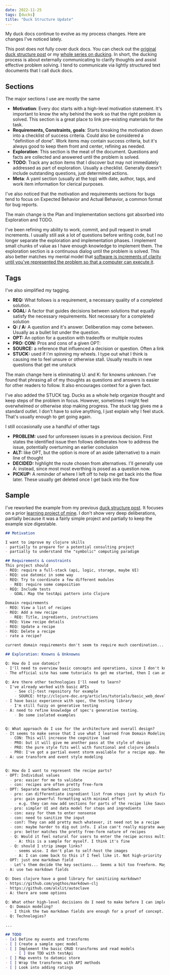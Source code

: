```yaml
---
date: 2022-11-25
tags: [ducks]
title: "Duck Structure Update"
---
```


My duck docs continue to evolve as my process changes. Here are changes I've noticed lately.
<!--more-->

This post does not fully cover duck docs. You can check out the [original duck structure post](../../posts/2021/2021-05-21-Duck-Structure.md) or my [whole series on ducking](../../posts/Whats-Your-Duck-V2/2022-06-16-0-Intro.md). In short, the ducking process is about externally communicating to clarify thoughts and assist effective problem solving. I tend to communicate via lightly structured text documents that I call duck docs.

## Sections

The major sections I use are mostly the same

- **Motivation**: Every doc starts with a high-level motivation statement. It's important to know the why behind the work so that the right problem is solved. This section is a great place to link pre-existing materials for the task. 
- **Requirements, Constraints, goals**: Starts breaking the motivation down into a checklist of success criteria. Could also be considered a "definition of done". Work items may contain success criteria, but it's always good to keep them front and center, refining as needed.
- **Exploration**: This section is the meat of the document. Questions and facts are collected and answered until the problem is solved.
- **TODO**: Track any action items that I discover but may not immediately addressed as part of exploration. Usually a checklist. Generally doesn't include outstanding questions, just determined actions.
- **Meta**: A yaml section (usually at the top) with date, author, tags, and work item information for clerical purposes.

I've also noticed that the motivation and requirements sections for bugs tend to focus on Expected Behavior and Actual Behavior, a common format for bug reports.

The main change is the Plan and Implementation sections got absorbed into Exploration and TODO.

I've been refining my ability to work, commit, and pull request in small increments. I usually still ask a lot of questions before writing code, but I no longer separate the exploration and implementation phases. I implement small chunks of value as I have enough knowledge to implement them. The exploration section is a continuous dialog until the problem is solved. 
This also better matches my mental model that [software is increments of clarity until you've represented the problem so that a computer can execute it](../../posts/Whats-Your-Duck-V2/2022-06-16-2-Design-Tree-and-Incremental-Progress.md).


## Tags

I've also simplified my tagging. 
- **REQ:** What follows is a requirement, a necessary quality of a completed solution.
- **GOAL:** A factor that guides decisions between solutions that equally satisfy the necessary requirements. Not necessary for a completed solution 
- **Q: / A:** A question and it's answer. Deliberation may come between. Usually as a bullet list under the question.
- **OPT:** An option for a question with tradeoffs or multiple routes
- **PRO: CON:** Pros and cons of a given OPT:
- **SOURCE:** a reference that influenced a decision or question. Often a link
- **STUCK:** used if i'm spinning my wheels. I type out what I think is causing me to feel unsure or otherwise stall. Usually results in new questions that get me unstuck

The main change here is eliminating U: and K: for knowns unknown. I've found that phrasing all of my thoughts as questions and answers is easier for other readers to follow. It also encourages context for a given fact.

I've also added the STUCK tag. Ducks as a whole help organize thought and keep steps of the problem in focus. However, sometimes I might feel overwhelmed or otherwise stop making progress. The stuck tag gives me a standard outlet. I don't have to solve anything, I just explain why I feel stuck. That's usually enough to get going again.

I still occasionally use a handful of other tags
- **PROBLEM:** used for unforeseen issues in a previous decision. First states the identified issue then follows deliberates how to address the issue, potentially overturning an earlier conclusion
- **ALT:** like OPT, but the option is more of an aside (alternative) to a main line of thought
- **DECIDED:** highlight the route chosen from alternatives. I'll generally use A: instead, since most most everthing is posed as a question now.   
- **PICKUP:** A reminder of where I left off to help me get back into the flow later. These usually get deleted once I get back into the flow


<!-- TODO: example? Be sure to show more untagged content to address Jack's complaint -->

## Sample

I've reworked the example from my previous [duck structure post](../../posts/2021/2021-05-21-Duck-Structure.md). It focuses on a prior [learning project of mine](https://github.com/farlee2121/clj-recipe). I don't show very deep deliberations, partially because it was a fairly simple project and partially to keep the example size digestable.

```md
## Motivation

I want to improve my clojure skills
- partially to prepare for a potential consulting project
- partially to understand the "symbolic" computing paradigm

## Requirements & constraints
This project should
- REQ: require a full-stack (api, logic, storage, maybe UI)
- REQ: use datomic in some way
- REQ: Try to coordinate a few different modules
  - REQ: require some composition
- REQ: Include tests
  - GOAL: Map the testApi pattern into Clojure

Domain requirements
- REQ: View a list of recipes
- REQ: Add a new recipe
  - REQ: Title, ingredients, instructions
- REQ: View recipe details
- REQ: Update a recipe
- REQ: Delete a recipe
- rate a recipe?

current domain requirements don't seem to require much coordination... We'll start here though. We can add later

## Exploration: Knowns & Unknowns

Q: How do I use datomic?
- I'll need to overview basic concepts and operations, since I don't know if it'll be similar to relational databases
- The official site has some tutorials to get me started, then I can ask some more informed questions.

Q: Are there other technologies I'll need to learn?
- I've already worked with basic APIs
    - See clj-test repository for example
    - SOURCE: http://clojure-doc.org/articles/tutorials/basic_web_development.html
- I have basic experience with spec, the testing library
  - I'm still fuzzy on generative testing
- A: need to refine knowledge of spec's generative testing. 
    - Do some isolated examples


Q: What approach do I use for the architecture and overall design?
- It seems to make sense that I use what I learned from Domain Modeling Made Functional. 
  - CON: This will increase the cognitive load
  - PRO: but it will give me another pass at the style of design
  - PRO: the pure style fits well with functional and clojure ideals
  - PRO: I've got a partial event storm available for a recipe app. Reduces the domain considerations
- A: use transform and event style modeling


Q: How do I want to represent the recipe parts?
- OPT: Individual values
  - pro: easier for me to validate
  - con: recipes are often pretty free-form
- OPT: Separate markdown sections
  - pro: can differentiate ingredient list from steps just by which field they added it to
  - pro: gain powerful formatting with minimal effort
    - e.g. they can now add sections for parts of the recipe like Sauce Ingredients
  - pro: simpler UI and data model for steps and ingredients
  - con: easy for them to enter nonsense
  - con: need to sanitize the input
  - con?: They can add pretty much whatever, it need not be a recipe
  - con: maybe harder to dig out info. I also can't really migrate away once I choose this route
  - pro: better matches the pretty free-form nature of recipes
  - Q: Would it feel natural for users to enter the recipe across multiple fields?
    - A: this is a sample for myself. I think it's fine
  - Q: should I strip image links?
    - seems wise. I don't plan to self-host the images
    - A: I can come back to this if I feel like it. Not high-priority
- OPT: just one markdown field
  - Let's them decide the key sections... Seems a bit too freeform. Maybe nice for the author, less consistent for end users
- A: use two markdown fields  

Q: Does clojure have a good library for sanitizing markdown?
- https://github.com/yogthos/markdown-clj
- https://github.com/alxlit/autoclave
- A: there are some options

Q: What other high-level decisions do I need to make before I can implement vertical?
- Q: Domain modeling?
  - I think the two markdown fields are enough for a proof of concept.
- Q: Technologies?

...

## TODO
- [x] Define my events and transforms
- [ ] Create a sample spec model
- [ ] Implement the basic CRUD transforms and read models
    - [ ] Use TDD with testApi 
- [ ] Map events to datomic store
- [ ] Wrap the transforms with API methods
- [ ] Look into adding ratings


```